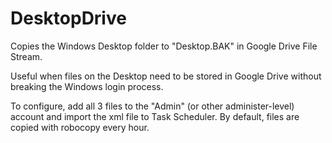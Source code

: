 # DesktopDrive
Copies the Windows Desktop folder to "Desktop.BAK" in Google Drive File Stream.

Useful when files on the Desktop need to be stored in Google Drive without breaking the Windows login process.


To configure, add all 3 files to the "Admin" (or other administer-level) account and import the xml file to Task Scheduler. By default, files are copied with robocopy every hour.
